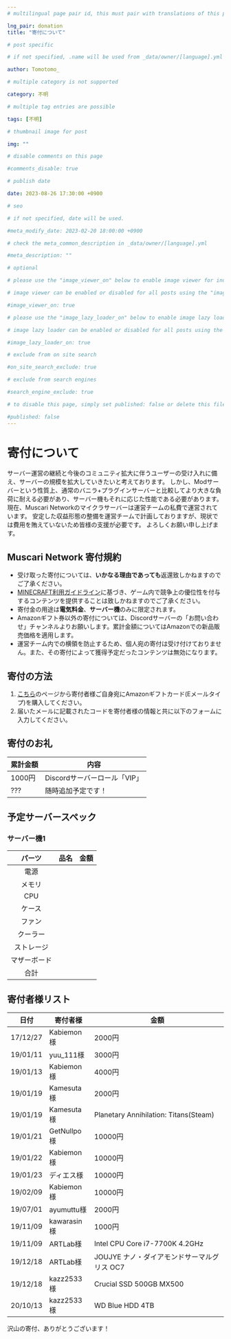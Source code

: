 ```yaml
---
# multilingual page pair id, this must pair with translations of this page. (This name must be unique)

lng_pair: donation
title: "寄付について"

# post specific

# if not specified, .name will be used from _data/owner/[language].yml

author: Tomotomo_

# multiple category is not supported

category: 不明

# multiple tag entries are possible

tags: [不明]

# thumbnail image for post

img: ""

# disable comments on this page

#comments_disable: true

# publish date

date: 2023-08-26 17:30:00 +0900

# seo

# if not specified, date will be used.

#meta_modify_date: 2023-02-20 18:00:00 +0900

# check the meta_common_description in _data/owner/[language].yml

#meta_description: ""

# optional

# please use the "image_viewer_on" below to enable image viewer for individual pages or posts (_posts/ or [language]/_posts folders).

# image viewer can be enabled or disabled for all posts using the "image_viewer_posts: true" setting in _data/conf/main.yml.

#image_viewer_on: true

# please use the "image_lazy_loader_on" below to enable image lazy loader for individual pages or posts (_posts/ or [language]/_posts folders).

# image lazy loader can be enabled or disabled for all posts using the "image_lazy_loader_posts: true" setting in _data/conf/main.yml.

#image_lazy_loader_on: true

# exclude from on site search

#on_site_search_exclude: true

# exclude from search engines

#search_engine_exclude: true

# to disable this page, simply set published: false or delete this file

#published: false
---
```

# 寄付について
サーバー運営の継続と今後のコミュニティ拡大に伴うユーザーの受け入れに備え、サーバーの規模を拡大していきたいと考えております。
しかし、Modサーバーという性質上、通常のバニラ+プラグインサーバーと比較してより大きな負荷に耐える必要があり、サーバー機もそれに応じた性能である必要があります。
現在、Muscari Networkのマイクラサーバーは運営チームの私費で運営されています。
安定した収益形態の整備を運営チームで計画しておりますが、現状では費用を賄えていないため皆様の支援が必要です。
よろしくお願い申し上げます。

## Muscari Network 寄付規約 <a id="donation_agreement"></a>
- 受け取った寄付については、**いかなる理由であっても**返還致しかねますのでご了承ください。
- [MINECRAFT利用ガイドライン](https://www.minecraft.net/ja-jp/usage-guidelines#commercial)に基づき、ゲーム内で競争上の優位性を付与するコンテンツを提供することは致しかねますのでご了承ください。
- 寄付金の用途は**電気料金**、**サーバー機**のみに限定されます。
- Amazonギフト券以外の寄付については、Discordサーバーの「お問い合わせ」チャンネルよりお願いします。累計金額についてはAmazonでの新品販売価格を適用します。
- 運営チーム内での横領を防止するため、個人宛の寄付は受け付けておりません。また、その寄付によって獲得予定だったコンテンツは無効になります。

## 寄付の方法
1. [こちら](https://www.amazon.co.jp/gp/product/B004N3APGO?pf_rd_m=A3P5ROKL5A1OLE&pf_rd_s=merchandised-search-8&pf_rd_r=EMEDJ41ASMDRDD7CTX1G&pf_rd_t=101&pf_rd_p=f6d06aba-172a-4d69-9cae-3798dd825ba8&pf_rd_i=2351652051&linkCode=ll2&tag=129742-22&linkId=b869221ebd1294cb464e1da52a06237d)のページから寄付者様ご自身宛にAmazonギフトカード(Eメールタイプ)を購入してください。
2. 届いたメールに記載されたコードを寄付者様の情報と共に以下のフォームに入力してください。
[](https://forms.gle/fiN6eyo4BF1kYxoq7)

## 寄付のお礼

| 累計金額  | 内容                  |
| ----- | ------------------- |
| 1000円 | Discordサーバーロール「VIP」 |
| ???   | 随時追加予定です！           |

## 予定サーバースペック
### サーバー機1

|  パーツ   | 品名  | 金額  |
| :------: | :---: | :---: |
|   電源   |     |     |
|  メモリ   |     |     |
|  CPU   |     |     |
|  ケース   |     |     |
|  ファン   |     |     |
|  クーラー  |     |     |
| ストレージ  |     |     |
| マザーボード |     |     |
|   合計   |     |     |

## 寄付者様リスト

| 日付       | 寄付者様       | 金額                                    |
| -------- | ---------- | ------------------------------------- |
| 17/12/27 | Kabiemon様  | 2000円                                 |
| 19/01/11 | yuu_111様   | 3000円                                 |
| 19/01/13 | Kabiemon様  | 4000円                                 |
| 19/01/19 | Kamesuta様  | 2000円                                 |
| 19/01/19 | Kamesuta様  | Planetary Annihilation: Titans(Steam) |
| 19/01/21 | GetNullpo様 | 10000円                                |
| 19/01/22 | Kabiemon様  | 10000円                                |
| 19/01/23 | ディエス様      | 10000円                                |
| 19/02/09 | Kabiemon様  | 10000円                                |
| 19/07/01 | ayumuttu様  | 2000円                                 |
| 19/11/09 | kawarasin様 | 1000円                                 |
| 19/11/09 | ARTLab様    | Intel CPU Core i7-7700K 4.2GHz        |
| 19/12/18 | ARTLab様    | JOUJYE ナノ・ダイアモンドサーマルグリス OC7           |
| 19/12/18 | kazz2533様  | Crucial SSD 500GB MX500               |
| 20/10/13 | kazz2533様  | WD Blue HDD 4TB                       |

沢山の寄付、ありがとうございます！
